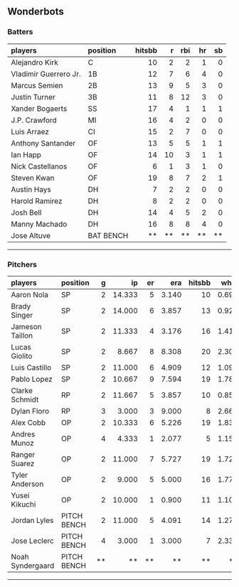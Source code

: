 ## Wonderbots

### Batters

 
|players               |position  | hitsbb|  r| rbi| hr| sb| 
|:---------------------|:---------|------:|--:|---:|--:|--:| 
|Alejandro Kirk        |C         |     10|  2|   2|  1|  0| 
|Vladimir Guerrero Jr. |1B        |     12|  7|   6|  4|  0| 
|Marcus Semien         |2B        |     13|  9|   5|  3|  0| 
|Justin Turner         |3B        |     11|  8|  12|  3|  0| 
|Xander Bogaerts       |SS        |     17|  4|   1|  1|  1| 
|J.P. Crawford         |MI        |     16|  4|   2|  0|  0| 
|Luis Arraez           |CI        |     15|  2|   7|  0|  0| 
|Anthony Santander     |OF        |     13|  5|   5|  1|  1| 
|Ian Happ              |OF        |     14| 10|   3|  1|  1| 
|Nick Castellanos      |OF        |      6|  1|   3|  1|  0| 
|Steven Kwan           |OF        |     19|  8|   7|  2|  1| 
|Austin Hays           |DH        |      7|  2|   2|  0|  0| 
|Harold Ramirez        |DH        |      8|  2|   2|  0|  0| 
|Josh Bell             |DH        |     14|  4|   5|  2|  0| 
|Manny Machado         |DH        |     16|  8|   8|  4|  0| 
|Jose Altuve           |BAT BENCH |     **| **|  **| **| **| 


* * *

### Pitchers

 
|players          |position    |  g|     ip| er|   era| hitsbb|  whip| so|  w| sv| 
|:----------------|:-----------|--:|------:|--:|-----:|------:|-----:|--:|--:|--:| 
|Aaron Nola       |SP          |  2| 14.333|  5| 3.140|     10| 0.698| 13|  1|  0| 
|Brady Singer     |SP          |  2| 14.000|  6| 3.857|     13| 0.929| 13|  1|  0| 
|Jameson Taillon  |SP          |  2| 11.333|  4| 3.176|     16| 1.412| 10|  1|  0| 
|Lucas Giolito    |SP          |  2|  8.667|  8| 8.308|     20| 2.308| 14|  0|  0| 
|Luis Castillo    |SP          |  2| 11.000|  6| 4.909|     12| 1.091| 16|  0|  0| 
|Pablo Lopez      |SP          |  2| 10.667|  9| 7.594|     19| 1.781| 14|  0|  0| 
|Clarke Schmidt   |RP          |  2| 11.667|  5| 3.857|     10| 0.857| 10|  2|  0| 
|Dylan Floro      |RP          |  3|  3.000|  3| 9.000|      8| 2.667|  2|  0|  0| 
|Alex Cobb        |OP          |  2| 10.333|  6| 5.226|     19| 1.839|  5|  0|  0| 
|Andres Munoz     |OP          |  4|  4.333|  1| 2.077|      5| 1.154|  6|  0|  0| 
|Ranger Suarez    |OP          |  2| 11.000|  7| 5.727|     19| 1.727|  8|  0|  0| 
|Tyler Anderson   |OP          |  2|  9.000|  5| 5.000|     16| 1.778| 10|  1|  0| 
|Yusei Kikuchi    |OP          |  2| 10.000|  1| 0.900|     11| 1.100| 12|  0|  0| 
|Jordan Lyles     |PITCH BENCH |  2| 11.000|  5| 4.091|     14| 1.273|  7|  0|  0| 
|Jose Leclerc     |PITCH BENCH |  4|  3.000|  1| 3.000|      7| 2.333|  3|  0|  0| 
|Noah Syndergaard |PITCH BENCH | **|     **| **|    **|     **|    **| **| **| **| 


* * *


